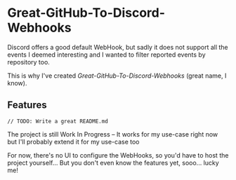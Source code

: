 # Great-GitHub-To-Discord-Webhooks
Discord offers a good default WebHook, but sadly it does not support all
the events I deemed interesting and I wanted to filter reported events by repository too.

This is why I've created *Great-GitHub-To-Discord-Webhooks* (great name, I know).

## Features
`// TODO: Write a great README.md`

The project is still Work In Progress – It works for my use-case right now but I'll probably extend it for my use-case
too

For now, there's no UI to configure the WebHooks, so you'd have to host the project yourself... But you don't even know
the features yet, sooo... lucky me!
